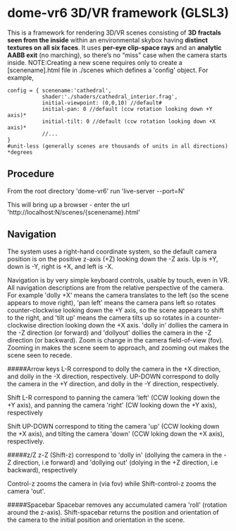 
# dome-vr6 3D/VR framework (GLSL3)
This is a framework for rendering 3D/VR scenes consisting of  **3D fractals seen from the inside** within an environmental skybox having  **distinct textures on all six faces**.
It uses **per-eye clip-space rays** and an **analytic AABB exit** (no marching), so there’s no “miss” case when the camera starts inside.
NOTE:Creating a new scene requires only to create a [scenename].html file in ./scenes which defines a 'config' object. For example,
```
config = { scenename:'cathedral',
           shader:'./shaders/cathedral_interior.frag',
           initial-viewpoint: (0,0,10) //default#
           initial-pan: 0 //default (ccw rotation looking down +Y axis)*
           initial-tilt: 0 //default (ccw rotation looking down +X axis)*
           //...
}
#unit-less (generally scenes are thousands of units in all directions)
*degrees
```

## Procedure
From the root directory 'dome-vr6' run   'live-server  --port=N'

This will bring up a browser - enter the url 'http://localhost:N/scenes/{scenename}.html'


## Navigation
The system uses a right-hand coordinate system, so the default camera position is on the positive z-axis (+Z) looking down the -Z axis. Up is +Y, down is -Y, right is +X, and left is -X.

Navigation is by very simple keyboard controls, usable by touch, even in VR. All navigation descriptions are from the relative perspective of the camera. For example 'dolly +X' means the camera translates to the left (so the scene appears to move right), 'pan left' means the camera pans left so rotates counter-clockwise looking down the +Y axis, so the scene appears to shift to the right, and 'tilt up' means the camera tilts up so rotates in a counter-clockwise direction looking down the +X axis. 'dolly in' dollies the camera in the -Z direction (or forward) and 'dollyout' dollies the camera in the -Z direction (or backward). Zoom is change in the camera field-of-view (fov).  Zooming in makes the scene seem to approach, and zooming out makes the scene seen to recede.

#####Arrow keys
L-R  correspond to dolly the camera in the +X direction, and dolly in the -X direction, respectively.
UP-DOWN  correspond to dolly the camera in the +Y direction, and dolly in the -Y direction, respectively.

Shift L-R correspond to panning the camera 'left' (CCW looking down the +Y axis), and panning the camera 'right' (CW looking down the +Y axis), respectively

Shift UP-DOWN correspond to titing the camera 'up' (CCW looking down the +X axis), and tilting the camera 'down' (CCW loking down the +X axis), respectively.


#####z/Z
z-Z (Shift-z)  correspond to 'dolly in' (dollying the camera in the -Z direction, i.e forward) and 'dollying out' (dolying in the +Z direction, i.e backward), respectively

Control-z zooms the camera in (via fov) while Shift-control-z zooms the camera 'out'.

#####Spacebar
Spacebar removes any accumulated camera 'roll' (rotation around the z-axis). Shift-spacebar returns the position and orientation of the camera to the initial position and orientation in the scene.
